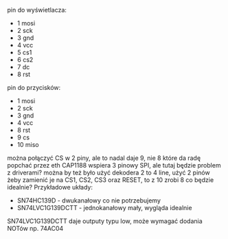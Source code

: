 pin do wyświetlacza:
- 1 mosi
- 2 sck
- 3 gnd
- 4 vcc
- 5 cs1
- 6 cs2
- 7 dc
- 8 rst

pin do przycisków:
- 1 mosi
- 2 sck
- 3 gnd
- 4 vcc
- 8 rst
- 9 cs
- 10 miso

można połączyć CS w 2 piny, ale to nadal daje 9, nie 8 które da radę popchać przez eth
CAP1188 wspiera 3 pinowy SPI, ale tutaj będzie problem z driverami?
można by też było użyć dekodera 2 to 4 line, użyć 2 pinów żeby zamienić je na CS1, CS2, CS3 oraz RESET, 
to z 10 zrobi 8 co będzie idealnie?
Przykładowe układy:

- SN74HC139D - dwukanałowy co nie potrzebujemy
- SN74LVC1G139DCTT - jednokanałowy mały, wygląda idealnie

SN74LVC1G139DCTT daje outputy typu low, może wymagać dodania NOTów np. 74AC04

